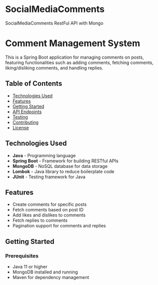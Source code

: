 # SocialMediaComments
SocialMediaComments RestFul API with Mongo

# Comment Management System

This is a Spring Boot application for managing comments on posts, featuring functionalities such as adding comments, fetching comments, liking/disliking comments, and handling replies.

## Table of Contents

- [Technologies Used](#technologies-used)
- [Features](#features)
- [Getting Started](#getting-started)
- [API Endpoints](#api-endpoints)
- [Testing](#testing)
- [Contributing](#contributing)
- [License](#license)

## Technologies Used

- **Java** - Programming language
- **Spring Boot** - Framework for building RESTful APIs
- **MongoDB** - NoSQL database for data storage
- **Lombok** - Java library to reduce boilerplate code
- **JUnit** - Testing framework for Java

## Features

- Create comments for specific posts
- Fetch comments based on post ID
- Add likes and dislikes to comments
- Fetch replies to comments
- Pagination support for comments and replies

## Getting Started

### Prerequisites

- Java 11 or higher
- MongoDB installed and running
- Maven for dependency management

